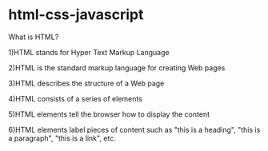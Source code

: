 # html-css-javascript

What is HTML?


1)HTML stands for Hyper Text Markup Language

2)HTML is the standard markup language for creating Web pages

3)HTML describes the structure of a Web page

4)HTML consists of a series of elements

5)HTML elements tell the browser how to display the content

6)HTML elements label pieces of content such as "this is a heading", "this is a paragraph", "this is a link", etc.





